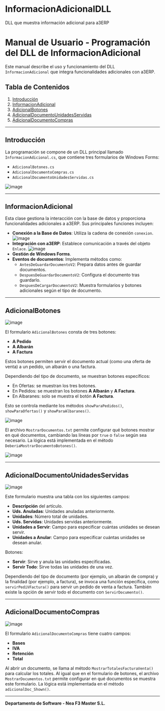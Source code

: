 # InformacionAdicionalDLL
DLL que muestra información adicional para a3ERP

# Manual de Usuario - Programación del DLL de InformacionAdicional

Este manual describe el uso y funcionamiento del DLL `InformacionAdicional` que integra funcionalidades adicionales con a3ERP.

## Tabla de Contenidos

1. [Introducción](#introducción)
2. [InformacionAdicional](#informacionadicional)
3. [AdicionalBotones](#adicionalbotones)
4. [AdicionalDocumentoUnidadesServidas](#adicionaldocumentounidadesservidas)
5. [AdicionalDocumentoCompras](#adicionaldocumentocompras)

---

## Introducción

La programación se compone de un DLL principal llamado `InformacionAdicional.cs`, que contiene tres formularios de Windows Forms:

- `AdicionalBotones.cs`
- `AdicionalDocumentoCompras.cs`
- `AdicionalDocumentoUnidadesServidas.cs`

![image](https://github.com/user-attachments/assets/85ba4b8a-eb4c-4f0f-9e16-6070766b78ae)

---

## InformacionAdicional

Esta clase gestiona la interacción con la base de datos y proporciona funcionalidades adicionales a a3ERP. Sus principales funciones incluyen:

- **Conexión a la Base de Datos**: Utiliza la cadena de conexión `conexion`.
  ![image](https://github.com/user-attachments/assets/8f1975f9-7b71-4367-8b81-c8b7bce60d57)
- **Integración con a3ERP**: Establece comunicación a través del objeto `Enlace`.
![image](https://github.com/user-attachments/assets/74c28645-51ef-46bb-9197-e4d794055d0c)
- **Gestión de Windows Forms**.
- **Eventos de documentos**: Implementa métodos como:
  - `AntesDeGuardarDocumentoV2`: Prepara datos antes de guardar documentos.
  - `DespuesDeGuardarDocumentoV2`: Configura el documento tras guardarlo.
  - `DespuesDeCargarDocumentoV2`: Muestra formularios y botones adicionales según el tipo de documento.

---

## AdicionalBotones

![image](https://github.com/user-attachments/assets/54722fa8-113b-45bf-9298-3d1dfadf42b8)

El formulario `AdicionalBotones` consta de tres botones:

- **A Pedido**
- **A Albarán**
- **A Factura**

Estos botones permiten servir el documento actual (como una oferta de venta) a un pedido, un albarán o una factura.

Dependiendo del tipo de documento, se muestran botones específicos:

- En Ofertas: se muestran los tres botones.
- En Pedidos: se muestran los botones **A Albarán** y **A Factura**.
- En Albaranes: solo se muestra el botón **A Factura**.

Esto se controla mediante los métodos `showParaPedidos()`, `showParaOfertas()` y `showParaAlbaranes()`.

![image](https://github.com/user-attachments/assets/427dfd0e-4234-42ae-91cf-9730826dc93b)

El archivo `MostrarDocumentos.txt` permite configurar qué botones mostrar en qué documentos, cambiando las líneas por `true` o `false` según sea necesario. La lógica está implementada en el método `DeberiaMostrarDocumentoBotones()`.

![image](https://github.com/user-attachments/assets/11de6a5c-04a0-489f-9f85-de1e4562200e)

---

## AdicionalDocumentoUnidadesServidas

![image](https://github.com/user-attachments/assets/04aa90c0-8aae-4718-955b-172d859fa0ad)

Este formulario muestra una tabla con los siguientes campos:

- **Descripción** del artículo.
- **Uds. Anuladas**: Unidades anuladas anteriormente.
- **Unidades**: Número total de unidades.
- **Uds. Servidas**: Unidades servidas anteriormente.
- **Unidades a Servir**: Campo para especificar cuántas unidades se desean servir.
- **Unidades a Anular**: Campo para especificar cuántas unidades se desean anular.

Botones:

- **Servir**: Sirve y anula las unidades especificadas.
- **Servir Todo**: Sirve todas las unidades de una vez.

Dependiendo del tipo de documento (por ejemplo, un albarán de compra) y la finalidad (por ejemplo, a factura), se invoca una función específica, como `servirPediVFactura()` para servir un pedido de venta a factura. También existe la opción de servir todo el documento con `ServirDocumento()`.

---

## AdicionalDocumentoCompras

![image](https://github.com/user-attachments/assets/7b543b65-14e8-40b6-b42a-5ecd657aaffe)

El formulario `AdicionalDocumentoCompras` tiene cuatro campos:

- **Bases**
- **IVA**
- **Retención**
- **Total**

Al abrir un documento, se llama al método `MostrarTotalesFacturaVenta()` para calcular los totales. Al igual que en el formulario de botones, el archivo `MostrarDocumentos.txt` permite configurar en qué documentos se muestra este formulario. La lógica está implementada en el método `adicionalDoc_Shown()`.

---

**Departamento de Software - Nea F3 Master S.L.**
